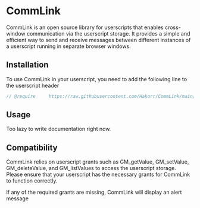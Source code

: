 # CommLink

CommLink is an open source library for userscripts that enables cross-window communication via the userscript storage. It provides a simple and efficient way to send and receive messages between different instances of a userscript running in separate browser windows.

## Installation

To use CommLink in your userscript, you need to add the following line to the userscript header
```js
// @require     https://raw.githubusercontent.com/Hakorr/CommLink/main/CommLink.js
```

## Usage

Too lazy to write documentation right now.

## Compatibility

CommLink relies on userscript grants such as GM_getValue, GM_setValue, GM_deleteValue, and GM_listValues to access the userscript storage. Please ensure that your userscript has the necessary grants for CommLink to function correctly.

If any of the required grants are missing, CommLink will display an alert message
